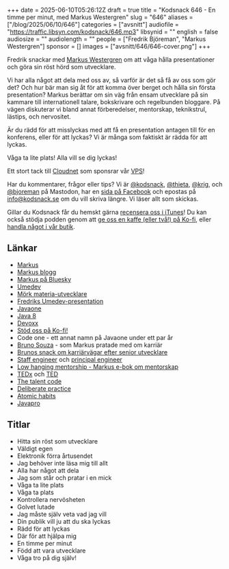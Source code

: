 +++
date = 2025-06-10T05:26:12Z
draft = true
title = "Kodsnack 646 - En timme per minut, med Markus Westergren"
slug = "646"
aliases = ["/blog/2025/06/10/646"]
categories = ["avsnitt"]
audiofile = "https://traffic.libsyn.com/kodsnack/646.mp3"
libsynid = ""
english = false
audiosize = ""
audiolength = ""
people = ["Fredrik Björeman", "Markus Westergren"]
sponsor = []
images = ["avsnitt/646/646-cover.png"]
+++

Fredrik snackar med [Markus Westergren](https://empatheticdeveloper.wordpress.com/) om att våga hålla presentationer och göra sin röst hörd som utvecklare.

Vi har alla något att dela med oss av, så varför är det så få av oss som gör det? Och hur bär man sig åt för att komma över berget och hålla sin första presentation? Markus berättar om sin väg från ensam utvecklare på sin kammare till internationell talare, bokskrivare och regelbunden bloggare. På vägen diskuterar vi bland annat förberedelser, mentorskap, teknikstrul, lästips, och nervositet.

Är du rädd för att misslyckas med att få en presentation antagen till för en konferens, eller för att lyckas? Vi är många som faktiskt är rädda för att lyckas.

Våga ta lite plats! Alla vill se dig lyckas!

Ett stort tack till [Cloudnet](https://www.cloudnet.se) som sponsrar vår [VPS](https://en.wikipedia.org/wiki/Virtual_private_server)!

Har du kommentarer, frågor eller tips? Vi är [@kodsnack](https://social.podsnack.se/@kodsnack), [@thieta](https://6510.nu/@thieta), [@krig](https://6510.nu/@krig), och [@bjoreman](https://toot.cafe/@bjoreman) på Mastodon, har en [sida på Facebook](https://www.facebook.com/) och epostas på [info@kodsnack.se](mailto:info@kodsnack.se) om du vill skriva längre. Vi läser allt som skickas.

Gillar du Kodsnack får du hemskt gärna [recensera oss i iTunes](https://itunes.apple.com/se/podcast/kodsnack/id561631498?l=en)! Du kan också stödja podden genom att <a href="https://ko-fi.com/kodsnack" rel="payment">ge oss en kaffe (eller två!) på Ko-fi</a>, eller [handla något i vår butik](https://shop.spreadshirt.se/kodsnack/).

## Länkar
* [Markus](https://www.linkedin.com/in/markuswestergren/)
* [Markus blogg](https://empatheticdeveloper.wordpress.com/)
* [Markus på Bluesky](https://bsky.app/profile/maswen.bsky.social)
* [Umedev](https://umedev.se/)
* [Mörk materia-utvecklare](https://www.hanselman.com/blog/dark-matter-developers-the-unseen-99)
* [Fredriks Umedev-presentation](https://www.youtube.com/watch?v=ltdFJ37Cr8s)
* [Javaone](https://en.wikipedia.org/wiki/JavaOne)
* [Java 8](https://en.wikipedia.org/wiki/Java_version_history#Java_8)
* [Devoxx](https://en.wikipedia.org/wiki/Devoxx)
* [Stöd oss på Ko-fi!](https://ko-fi.com/kodsnack)
* Code one - ett annat namn på Javaone under ett par år
* [Bruno Souza](https://en.wikipedia.org/wiki/Bruno_Souza_%28programmer%29) - som Markus pratade med om karriär
* [Brunos snack om karriärvägar efter senior utvecklare](https://www.youtube.com/watch?v=Kz8JB4kVYxc)
* [Staff engineer](https://staffeng.com/guides/what-do-staff-engineers-actually-do/) och [principal engineer](https://medium.com/beekeeper-technology-blog/what-does-it-mean-to-be-a-principal-engineer-8b41bb49f2ec)
* [Low hanging mentorship - Markus e-bok om mentorskap](https://sendfox.com/lp/1xz4v5)
* [TEDx](https://en.wikipedia.org/wiki/TED_%28conference%29#TEDx) och [TED](https://en.wikipedia.org/wiki/TED_%28conference%29)
* [The talent code](https://danielcoyle.com/the-talent-code/)
* [Deliberate practice](https://en.wikipedia.org/wiki/Practice_%28learning_method%29#Deliberate_practice)
* [Atomic habits](https://jamesclear.com/atomic-habits-summary)
* [Javapro](https://javapro.io/)

## Titlar
* Hitta sin röst som utvecklare
* Väldigt egen
* Elektronik förra årtusendet
* Jag behöver inte läsa mig till allt
* Alla har något att dela
* Jag som står och pratar i en mick
* Våga ta lite plats
* Våga ta plats
* Kontrollera nervösheten
* Golvet lutade
* Jag måste själv veta vad jag vill
* Din publik vill ju att du ska lyckas
* Rädd för att lyckas
* Där för att hjälpa mig
* En timme per minut
* Född att vara utvecklare
* Våga tro på dig själv!